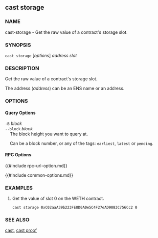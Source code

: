 ## cast storage

### NAME

cast-storage - Get the raw value of a contract's storage slot.

### SYNOPSIS

``cast storage`` [*options*] *address* *slot*

### DESCRIPTION

Get the raw value of a contract's storage slot.

The address (*address*) can be an ENS name or an address.

### OPTIONS

#### Query Options

`-B` *block*  
`--block` *block*  
&nbsp;&nbsp;&nbsp;&nbsp;The block height you want to query at.

&nbsp;&nbsp;&nbsp;&nbsp;Can be a block number, or any of the tags: `earliest`, `latest` or `pending`.

#### RPC Options

{{#include rpc-url-option.md}}

{{#include common-options.md}}

### EXAMPLES

1. Get the value of slot 0 on the WETH contract.

       cast storage 0xC02aaA39b223FE8D0A0e5C4F27eAD9083C756Cc2 0

### SEE ALSO

[cast](./cast.md), [cast proof](./cast-proof.md)
